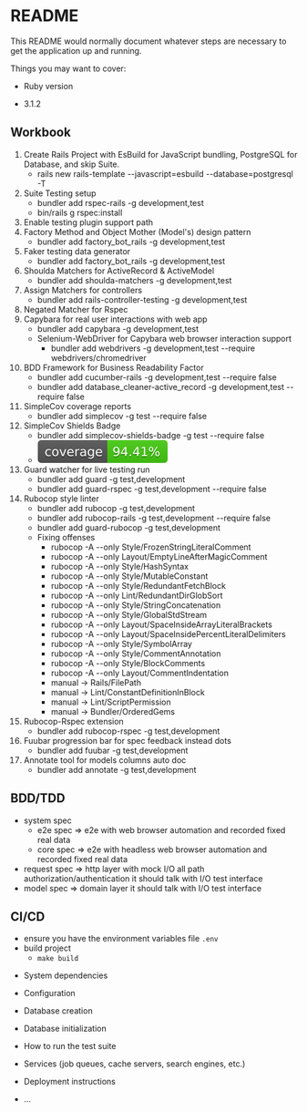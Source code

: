 # README

This README would normally document whatever steps are necessary to get the
application up and running.

Things you may want to cover:

- Ruby version

* 3.1.2

## Workbook
1. Create Rails Project with EsBuild for JavaScript bundling, PostgreSQL for Database, and skip Suite.
   - rails new rails-template --javascript=esbuild --database=postgresql -T
2. Suite Testing setup
   - bundler add rspec-rails -g development,test
   - bin/rails g rspec:install
3. Enable testing plugin support path
4. Factory Method and Object Mother (Model's) design pattern
   - bundler add factory_bot_rails -g development,test
5. Faker testing data generator
   - bundler add factory_bot_rails -g development,test
6. Shoulda Matchers for ActiveRecord & ActiveModel
   - bundler add shoulda-matchers -g development,test
7. Assign Matchers for controllers
   - bundler add rails-controller-testing -g development,test
8. Negated Matcher for Rspec
9. Capybara for real user interactions with web app
   - bundler add capybara -g development,test
   - Selenium-WebDriver for Capybara web browser interaction support
     - bundler add webdrivers -g development,test --require webdrivers/chromedriver
10. BDD Framework for Business Readability Factor
    - bundler add cucumber-rails -g development,test --require false
    - bundler add database_cleaner-active_record -g development,test --require false
11. SimpleCov coverage reports
    - bundler add simplecov -g test --require false
12. SimpleCov Shields Badge
    - bundler add simplecov-shields-badge -g test --require false
    - [![Coverage](badge.svg)](https://angelszymczak.github.io/rails-template)
13. Guard watcher for live testing run
    - bundler add guard -g test,development
    - bundler add guard-rspec -g test,development --require false
14. Rubocop style linter
    - bundler add rubocop -g test,development
    - bundler add rubocop-rails -g test,development --require false
    - bundler add guard-rubocop -g test,development
    - Fixing offenses
      - rubocop -A --only Style/FrozenStringLiteralComment
      - rubocop -A --only Layout/EmptyLineAfterMagicComment
      - rubocop -A --only Style/HashSyntax
      - rubocop -A --only Style/MutableConstant
      - rubocop -A --only Style/RedundantFetchBlock
      - rubocop -A --only Lint/RedundantDirGlobSort
      - rubocop -A --only Style/StringConcatenation
      - rubocop -A --only Style/GlobalStdStream
      - rubocop -A --only Layout/SpaceInsideArrayLiteralBrackets
      - rubocop -A --only Layout/SpaceInsidePercentLiteralDelimiters
      - rubocop -A --only Style/SymbolArray
      - rubocop -A --only Style/CommentAnnotation
      - rubocop -A --only Style/BlockComments
      - rubocop -A --only Layout/CommentIndentation
      - manual -> Rails/FilePath
      - manual -> Lint/ConstantDefinitionInBlock
      - manual -> Lint/ScriptPermission
      - manual -> Bundler/OrderedGems
15. Rubocop-Rspec extension
    - bundler add rubocop-rspec -g test,development
16. Fuubar progression bar for spec feedback instead dots
    - bundler add fuubar -g test,development
17. Annotate tool for models columns auto doc
    - bundler add annotate -g test,development

## BDD/TDD
- system spec
  - e2e spec => e2e with web browser automation and recorded fixed real data
  - core spec => e2e with headless web browser automation and recorded fixed real data
- request spec => http layer with mock I/O all path authorization/authentication it should talk with I/O test interface
- model spec => domain layer it should talk with I/O test interface


## CI/CD
- ensure you have the environment variables file `.env`
- build project
  - `make build`

* System dependencies

* Configuration

* Database creation

* Database initialization

* How to run the test suite

* Services (job queues, cache servers, search engines, etc.)

* Deployment instructions

* ...

